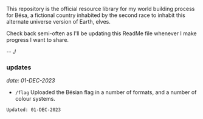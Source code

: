 This repository is the official resource library for my world building process for Bésa, a fictional country inhabited by the second race to inhabit this alternate universe version of Earth, elves.

Check back semi-often as I'll be updating this ReadMe file whenever I make progress I want to share.

*-- J*


### updates
*date: 01-DEC-2023*

 - `/flag` Uploaded the Bésian flag in a number of formats, and a number of colour systems.



`Updated: 01-DEC-2023`
